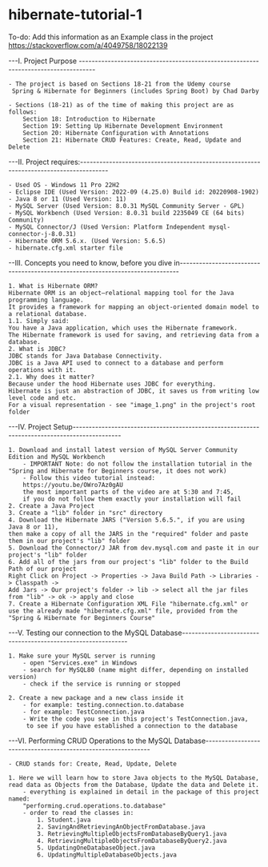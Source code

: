 # hibernate-tutorial-1

To-do: Add this information as an Example class in the project
https://stackoverflow.com/a/4049758/18022139

---I. Project Purpose ----------------------------------------------------------------------------------- 
	
	- The project is based on Sections 18-21 from the Udemy course
	 Spring & Hibernate for Beginners (includes Spring Boot) by Chad Darby

	- Sections (18-21) as of the time of making this project are as follows:
		Section 18: Introduction to Hibernate
		Section 19: Setting Up Hibernate Development Environment
		Section 20: Hibernate Configuration with Annotations
		Section 21: Hibernate CRUD Features: Create, Read, Update and Delete
	
---II. Project requires:---------------------------------------------------------------------------------------
	
	- Used OS - Windows 11 Pro 22H2 
	- Eclipse IDE (Used Version: 2022-09 (4.25.0) Build id: 20220908-1902)
	- Java 8 or 11 (Used Version: 11)
	- MySQL Server (Used Version: 8.0.31 MySQL Community Server - GPL)
	- MySQL Workbench (Used Version: 8.0.31 build 2235049 CE (64 bits) Community)
	- MySQL Connector/J (Used Version: Platform Independent mysql-connector-j-8.0.31)
	- Hibernate ORM 5.6.x. (Used Version: 5.6.5)
	- hibernate.cfg.xml starter file 

--III. Concepts you need to know, before you dive in------------------------------------------------------------------------------
	
	1. What is Hibernate ORM?
	Hibernate ORM is an object–relational mapping tool for the Java programming language.
	It provides a framework for mapping an object-oriented domain model to a relational database.
	1.1. Simply said: 
	You have a Java application, which uses the Hibernate framework.
	The Hibernate framework is used for saving, and retrieving data from a database.
	2. What is JDBC?
	JDBC stands for Java Database Connectivity. 
	JDBC is a Java API used to connect to a database and perform operations with it.
	2.1. Why does it matter?
	Because under the hood Hibernate uses JDBC for everything.
	Hibernate is just an abstraction of JDBC, it saves us from writing low level code and etc.
	For a visual representation - see "image_1.png" in the project's root folder
	
---IV. Project Setup---------------------------------------------------------------------------------------------
	
	1. Download and install latest version of MySQL Server Community Edition and MySQL Workbench
		- IMPORTANT Note: do not follow the installation tutorial in the "Spring and Hibernate for Beginners course, it does not work) 
		- Follow this video tutorial instead: 
		https://youtu.be/OWro7Az0gAU
		the most important parts of the video are at 5:30 and 7:45,
		if you do not follow them exactly your installation will fail
	2. Create a Java Project
	3. Create a "lib" folder in "src" directory
	4. Download the Hibernate JARS ("Version 5.6.5.", if you are using Java 8 or 11),
	then make a copy of all the JARS in the "required" folder and paste them in our project's "lib" folder
	5. Download the Connector/J JAR from dev.mysql.com and paste it in our project's "lib" folder
	6. Add all of the jars from our project's "lib" folder to the Build Path of our project
	Right Click on Project -> Properties -> Java Build Path -> Libraries -> Classpath -> 
	Add Jars -> Our project's folder -> lib -> select all the jar files from "lib" -> ok -> apply and close
	7. Create a Hibernate Configuration XML File "hibernate.cfg.xml" or
	use the already made "hibernate.cfg.xml" file, provided from the "Spring & Hibernate for Beginners Course" 

---V. Testing our connection to the MySQL Database------------------------------------------------------------- 

	1. Make sure your MySQL server is running
		- open "Services.exe" in Windows
		- search for MySQL80 (name might differ, depending on installed version)
		- check if the service is running or stopped
	
	2. Create a new package and a new class inside it
		- for example: testing.connection.to.database
		- for example: TestConnection.java
		- Write the code you see in this project's TestConnection.java,
		 to see if you have established a connection to the database
	 
---VI. Performing CRUD Operations to the MySQL Database------------------------------------------------------------- 
	
	- CRUD stands for: Create, Read, Update, Delete
	
	1. Here we will learn how to store Java objects to the MySQL Database,
	read data as Objects from the Database, Update the data and Delete it.
		- everything is explained in detail in the package of this project named:
		"performing.crud.operations.to.database" 
		- order to read the classes in:
			1. Student.java
			2. SavingAndRetrievingAnObjectFromDatabase.java
			3. RetrievingMultipleObjectsFromDatabaseByQuery1.java
			4. RetrievingMultipleObjectsFromDatabaseByQuery2.java
			5. UpdatingOneDatabaseObject.java
			6. UpdatingMultipleDatabaseObjects.java
